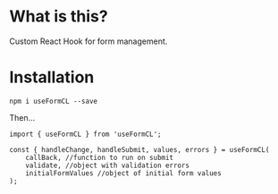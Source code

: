 # What is this?

Custom React Hook for form management.

# Installation

`npm i useFormCL --save`

Then...

```
import { useFormCL } from 'useFormCL';

const { handleChange, handleSubmit, values, errors } = useFormCL(
    callBack, //function to run on submit
    validate, //object with validation errors
    initialFormValues //object of initial form values
);
```
